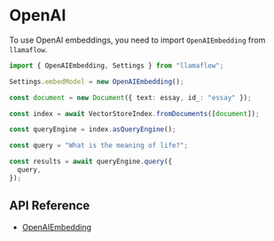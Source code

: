 # OpenAI

To use OpenAI embeddings, you need to import `OpenAIEmbedding` from `llamaflow`.

```ts
import { OpenAIEmbedding, Settings } from "llamaflow";

Settings.embedModel = new OpenAIEmbedding();

const document = new Document({ text: essay, id_: "essay" });

const index = await VectorStoreIndex.fromDocuments([document]);

const queryEngine = index.asQueryEngine();

const query = "What is the meaning of life?";

const results = await queryEngine.query({
  query,
});
```

## API Reference

- [OpenAIEmbedding](../../../api/classes/OpenAIEmbedding.md)

